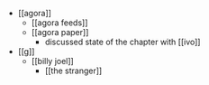 - [[agora]]
  - [[agora feeds]]
  - [[agora paper]]
    - discussed state of the chapter with [[ivo]]
- [[g]]
  - [[billy joel]]
    - [[the stranger]]
